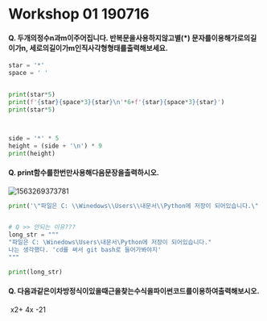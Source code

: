 # Workshop 01 190716 



#### Q. 두개의정수n과m이주어집니다. 반복문을사용하지않고별(*) 문자를이용해가로의길이가n, 세로의길이가m인직사각형형태를출력해보세요.

```python
star = '*'
space = ' '


print(star*5)
print(f'{star}{space*3}{star}\n'*6+f'{star}{space*3}{star}')
print(star*5)



side = '*' * 5
height = (side + '\n') * 9
print(height)

```





#### Q. print함수를한번만사용해다음문장을출력하시오.

![1563269373781](C:\Users\student\AppData\Roaming\Typora\typora-user-images\1563269373781.png)

```python
print('\"파일은 C: \\Winedows\\Users\\내문서\\Python에 저장이 되어있습니다.\" \n 나는 생각했다. \'cd를 써서 git bash로 들어가봐야지\' ')


# Q >> 안되는 이유???
long_str = """
"파일은 C: \Winedows\Users\내문서\Python에 저장이 되어있습니다." 
나는 생각했다. 'cd를 써서 git bash로 들어가봐야지'
"""

print(long_str)
```



#### Q. 다음과같은이차방정식이있을때근을찾는수식을파이썬코드를이용하여출력해보시오.

​														x2+ 4x -21

```python

```





